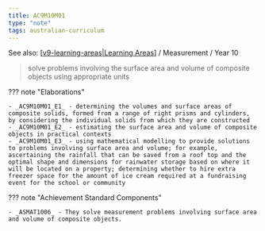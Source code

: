 ```yaml
---
title: AC9M10M01
type: "note"
tags: australian-curriculum
---
```


See also: [[v9-learning-areas|Learning Areas]]   / Measurement / Year 10

> solve problems involving the surface area and volume of composite objects using appropriate units

??? note "Elaborations"

	- _AC9M10M01_E1_ - determining the volumes and surface areas of composite solids, formed from a range of right prisms and cylinders, by considering the individual solids from which they are constructed
	- _AC9M10M01_E2_ - estimating the surface area and volume of composite objects in practical contexts
	- _AC9M10M01_E3_ - using mathematical modelling to provide solutions to problems involving surface area and volume; for example, ascertaining the rainfall that can be saved from a roof top and the optimal shape and dimensions for rainwater storage based on where it will be located on a property; determining whether to hire extra freezer space for the amount of ice cream required at a fundraising event for the school or community
??? note "Achievement Standard Components"

	- _ASMAT1006_ - They solve measurement problems involving surface area and volume of composite objects.

[//begin]: # "Autogenerated link references for markdown compatibility"
[v9-learning-areas|Learning Areas]: ../v9-learning-areas "v9-learning-areas"
[//end]: # "Autogenerated link references"
